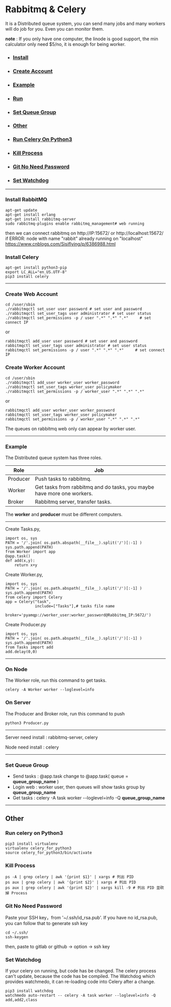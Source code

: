 # Rabbitmq & Celery



It is a Distributed queue system, you can send many jobs and many workers will do job for you. Even you can monitor them.<br>

**note** : If you only have one computer, the linode is good support, the min calculator only need $5/no, it is enough for being worker.

* ### [Install](https://github.com/f496328mm/RabbitmqCelery#install-rabbitmq)
* ### [Create Account](https://github.com/f496328mm/RabbitmqCelery#create-web-account)
* ### [Example](https://github.com/f496328mm/RabbitmqCelery#Example)
* ### [Run](https://github.com/f496328mm/RabbitmqCelery#on-node)
* ### [Set Queue Group](https://github.com/f496328mm/RabbitmqCelery#set-queue-group)
* ### [Other](https://github.com/f496328mm/RabbitmqCelery/blob/master/README.md#other)
* ### [Run Celery On Python3](https://github.com/f496328mm/RabbitmqCelery#run-celery-on-python3)
* ### [Kill Process](https://github.com/f496328mm/RabbitmqCelery#kill-process)
* ### [Git No Need Password](https://github.com/f496328mm/RabbitmqCelery#git-no-need-password)
* ### [Set Watchdog](https://github.com/f496328mm/RabbitmqCelery#set-watchdog)

----------------------------

### Install RabbitMQ
    apt-get update 
    apt-get install erlang
    apt-get install rabbitmq-server
    sudo rabbitmq-plugins enable rabbitmq_management# web running

then we can connect rabbitmq on
http://IP:15672/  or http://localhost:15672/  
if ERROR: node with name "rabbit" already running on "localhost"
https://www.cnblogs.com/Sisiflying/p/6386988.html 

### Install Celery
    apt-get install python3-pip
    export LC_ALL="en_US.UTF-8"
    pip3 install celery

------------------
### Create Web Account

    cd /user/sbin
    ./rabbitmqctl set_user user password # set user and password
    ./rabbitmqctl set_user_tags user administrator # set user status
    ./rabbitmqctl set_permissions -p / user ".*" ".*" ".*"     # set connect IP
or

    rabbitmqctl add_user user password # set user and password
    rabbitmqctl set_user_tags user administrator # set user status
    rabbitmqctl set_permissions -p / user ".*" ".*" ".*"     # set connect IP

### Create Worker Account

    cd /user/sbin
    ./rabbitmqctl add_user worker_user worker_password
    ./rabbitmqctl set_user_tags worker_user policymaker
    ./rabbitmqctl set_permissions -p / worker_user ".*" ".*" ".*"   
or

    rabbitmqctl add_user worker_user worker_password
    rabbitmqctl set_user_tags worker_user policymaker
    rabbitmqctl set_permissions -p / worker_user ".*" ".*" ".*"   
    
The queues on rabbitmq web only can appear by worker user.

------------------

### Example
The Distributed queue system has three roles.

| Role | Job |
|------|-----|
|Producer|Push tasks to rabbitmq.|
|Worker|Get tasks from rabbitmq and do tasks, you maybe have more one workers.|
|Broker|Rabbitmq server, transfer tasks.|

The **worker** and **producer** must be different computers.

------------------
Create Tasks.py, 

    import os, sys
    PATH = '/'.join( os.path.abspath(__file__).split('/')[:-1] )
    sys.path.append(PATH)
    from Worker import app
    @app.task()
    def add(x,y):
        return x+y

Create Worker.py, 

    import os, sys
    PATH = '/'.join( os.path.abspath(__file__).split('/')[:-1] )
    sys.path.append(PATH)
    from celery import Celery
    app = Celery("task",
                 include=["Tasks"],# tasks file name
                 broker='pyamqp://worker_user:worker_password@Rabbitmq_IP:5672/')
Create Producer.py

    import os, sys
    PATH = '/'.join( os.path.abspath(__file__).split('/')[:-1] )
    sys.path.append(PATH)
    from Tasks import add
    add.delay(0,0)
    
------------------
### On Node
The Worker role, run this command to get tasks.

    celery -A Worker worker --loglevel=info
### On Server
The Producer and Broker role, run this command to push
    
    python3 Producer.py
-------------------------------
Server need install : rabbitmq-server, celery
<!--crontab : git clone url, python3 job-->

Node need install : celery
<!--crontab : git clone url
vim /etc/rc.local # it will run on boot-->

-------------------------------
### Set Queue Group
* Send tasks : @app.task change to @app.task( queue = **queue_group_name** )
* Login web : worker user, then queues will show tasks group by **queue_group_name**
* Get tasks : celery -A task worker --loglevel=info -Q **queue_group_name** 

-------------------------------
## Other
### Run celery on Python3

    pip3 install virtualenv 
    virtualenv celery_for_python3
    source celery_for_python3/bin/activate
### Kill Process

    ps -A | grep celery | awk '{print $1}' | xargs # 列出 PID
    ps aux | grep celery | awk '{print $2}' | xargs # 列出 PID
    ps aux | grep celery | awk '{print $2}' | xargs kill -9 # 列出 PID 並砍掉 Process
### Git No Need Password
Paste your SSH key，from  '~/.ssh/id_rsa.pub'. If you have no id_rsa.pub, you can follow that to generate ssh key<br>

    cd ~/.ssh/
    ssh-keygen
then, paste to gitlab or github -> option -> ssh key
### Set Watchdog
If your celery on running, but code has be changed.
The celery process can't update, because the code has be compiled.
The Watchdog which provides watchmedo, it can re-loading code into Celery after a change.

    pip3 install watchdog
    watchmedo auto-restart -- celery -A task worker --loglevel=info -Q add,add2,class


<!--Set Watch
pip install watchdog

watchmedo auto-restart -- celery -A task worker --loglevel=info -Q add,add2,class-->


